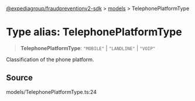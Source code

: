 [@expediagroup/fraudpreventionv2-sdk](../../index.md) > [models](../index.md) > TelephonePlatformType

# Type alias: TelephonePlatformType

> **TelephonePlatformType**: `"MOBILE"` \| `"LANDLINE"` \| `"VOIP"`

Classification of the phone platform.

## Source

models/TelephonePlatformType.ts:24

